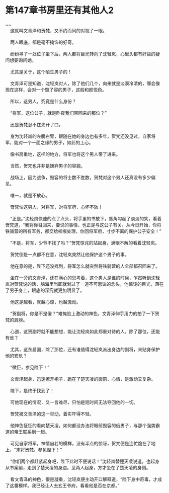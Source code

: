 # 第147章书房里还有其他人2
~~<br>&nbsp;&nbsp;&nbsp;&nbsp;这就叫文青泽和贺梵，又不约而同的对视了一眼。<br><br>&nbsp;&nbsp;&nbsp;&nbsp;两人眼底，都是毫不掩饰的好奇。<br><br>&nbsp;&nbsp;&nbsp;&nbsp;纷纷寻了一处位子坐下后，两人都将目光转向了沈轻岚，心里头都有好些的疑问想要询问她。<br><br>&nbsp;&nbsp;&nbsp;&nbsp;尤其是关于，这个陌生男子的！<br><br>&nbsp;&nbsp;&nbsp;&nbsp;文青泽可是知道，沈轻岚对人，除了他们几个，向来就是淡漠冷清的，哪会像现在这样，会对一个毁了容的男子，这般和颜悦色。<br><br>&nbsp;&nbsp;&nbsp;&nbsp;所以，这男人，究竟是什么身份？<br><br>&nbsp;&nbsp;&nbsp;&nbsp;“将军，这位公子，就是昨夜我们带回来的那位？”<br><br>&nbsp;&nbsp;&nbsp;&nbsp;还是贺梵忍不住先开了口。<br><br>&nbsp;&nbsp;&nbsp;&nbsp;身为沈轻岚的左膀右臂，跟随在她的身边也有多年，贺梵还没见过，自家将军，能对一个一面之缘的男子，如此的上心。<br><br>&nbsp;&nbsp;&nbsp;&nbsp;像书房重地，这样的地方，将军也将这个男人带了进来。<br><br>&nbsp;&nbsp;&nbsp;&nbsp;当然，贺梵也并非是嫌弃男子的容貌。<br><br>&nbsp;&nbsp;&nbsp;&nbsp;战场上，因为战争，毁容的将士数不胜数，贺梵对这个男人还真没有多少偏见。<br><br>&nbsp;&nbsp;&nbsp;&nbsp;唯一，就是不放心。<br><br>&nbsp;&nbsp;&nbsp;&nbsp;贺梵怕这男人，对将军，对将军府，心怀不轨！<br><br>&nbsp;&nbsp;&nbsp;&nbsp;“正是。”沈轻岚快速的点了点头，将手里的书放下，唇角勾起了淡淡的笑，看着贺梵道，“我将你召回来，要说的事情，也正是与这公子有关。从今日开始，你将铁骑营的所有军务，都交给柳痕处理，你回将军府，寸步不离的保护公子安全！”<br><br>&nbsp;&nbsp;&nbsp;&nbsp;“不是，将军，少爷不找了吗？”贺梵惊诧的站起身，满眼不解的看着沈轻岚。<br><br>&nbsp;&nbsp;&nbsp;&nbsp;贺梵倒是一点都不在意，沈轻岚突然让他保护这个男子的事。<br><br>&nbsp;&nbsp;&nbsp;&nbsp;他在意的是，陛下还没找到，将军怎么就突然将铁骑营的人全部都召回来了。<br><br>&nbsp;&nbsp;&nbsp;&nbsp;坐在一旁的文青泽，还在满心的思考着，这个男人是谁的时候，乍然听到沈轻岚对贺梵说的话，脑海里当即就划过了一道不可思议的念头，他惊诧的目光，落在了男子身上，眼底的深究就更加明显了。<br><br>&nbsp;&nbsp;&nbsp;&nbsp;他这是越看，就越心惊，也越激动。<br><br>&nbsp;&nbsp;&nbsp;&nbsp;“贺副将，你是不是傻？”难掩脸上激动的神色，文青泽伸手用力的拍了一下贺梵的肩膀。<br><br>&nbsp;&nbsp;&nbsp;&nbsp;心道，这贺副将就不能想想，能让沈轻岚如此郑重对待的人，除了那位，还能有谁？<br><br>&nbsp;&nbsp;&nbsp;&nbsp;尤其，这东启国，除了那位，还有谁值得沈轻岚派出身边的副将，来贴身保护他的安危？<br><br>&nbsp;&nbsp;&nbsp;&nbsp;“微臣，参见陛下！”<br><br>&nbsp;&nbsp;&nbsp;&nbsp;文青泽起身，迅速撩开袍子，跪在了楚天凌的面前，心情，是激动又复杂。<br><br>&nbsp;&nbsp;&nbsp;&nbsp;陛下，是终于找到了！<br><br>&nbsp;&nbsp;&nbsp;&nbsp;可他现在的情况，又一言难尽，只怕是短时间无法夺回他的一切。<br><br>&nbsp;&nbsp;&nbsp;&nbsp;贺梵被文青泽的这一举动，着实吓得不轻。<br><br>&nbsp;&nbsp;&nbsp;&nbsp;他神色怔怔的看向楚天凌，如何都没办法将眼前毁容的俄男子，与那个强势霸道的帝王联系到一起。<br><br>&nbsp;&nbsp;&nbsp;&nbsp;可见自家将军，神情自若的模样，没有半点的惊讶，贺梵便是连忙跪在了地上，“末将贺梵，参见陛下！”<br><br>&nbsp;&nbsp;&nbsp;&nbsp;“你们两个都赶紧起身吧，陛下此时不便说话！”沈轻岚替楚天凌说道，也起身从书案前，走到了楚天凌的身边。见两人起身，方才坐在了楚天凌的身侧。<br><br>&nbsp;&nbsp;&nbsp;&nbsp;看文青泽的神色，很是凝重，沈轻岚便主动开口解释道，“陛下身中奇毒，才成了这番模样。我已经让人去玄王爷府，看看他是否在京都。”<br><br>
                    

<script>_fwqdsqadxfw()</script>
<div><script>_dfwf1dw();</script></div>
<div><script>_dfwf1agdw();</script></div>
                